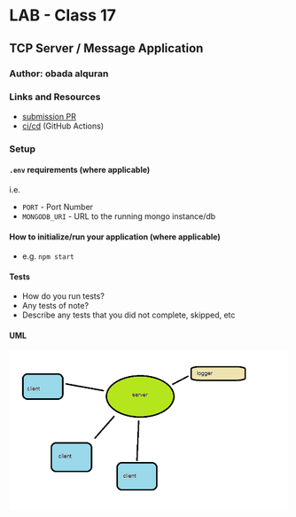 # LAB - Class 17

## TCP Server / Message Application

### Author: obada alquran

### Links and Resources

- [submission PR](http://xyz.com)
- [ci/cd](http://xyz.com) (GitHub Actions)

### Setup

#### `.env` requirements (where applicable)

i.e.

- `PORT` - Port Number
- `MONGODB_URI` - URL to the running mongo instance/db

#### How to initialize/run your application (where applicable)

- e.g. `npm start`

#### Tests

- How do you run tests?
- Any tests of note?
- Describe any tests that you did not complete, skipped, etc

#### UML

![tcp](./tcp.png)